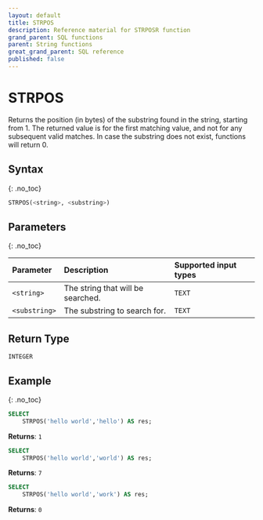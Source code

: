 ```yaml
---
layout: default
title: STRPOS
description: Reference material for STRPOSR function
grand_parent: SQL functions
parent: String functions
great_grand_parent: SQL reference
published: false
---
```


# STRPOS

Returns the position (in bytes) of the substring found in the string, starting from 1. The returned value is for the first matching value, and not for any subsequent valid matches.
In case the substring does not exist, functions will return 0.

## Syntax
{: .no_toc}

```sql
STRPOS(<string>, <substring>)
```

## Parameters 
{: .no_toc}

| Parameter       | Description                      | Supported input types    | 
| :---------------| :--------------------------------|:-------------------------|
| `<string>`    | The string that will be searched. | `TEXT` |
| `<substring>` | The substring to search for.        | `TEXT` |

## Return Type
`INTEGER`

## Example
{: .no_toc}

```sql
SELECT
	STRPOS('hello world','hello') AS res;
```

**Returns**: `1`

```sql
SELECT
	STRPOS('hello world','world') AS res;
```

**Returns**: `7`

```sql
SELECT
	STRPOS('hello world','work') AS res;
```

**Returns**: `0`
